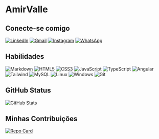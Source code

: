 # AmirValle

## Conecte-se comigo
[![LinkedIn](https://img.shields.io/badge/LinkedIn-000?style=for-the-badge&logo=LinkeIn&logoColor=white)](www.linkedin.com/in/amir-valle-6849382aa)
[![Gmail](https://img.shields.io/badge/Gmail-000?style=for-the-badge&logo=gmail&logoColor=white)](mailto:valleamir460@gmail.com)
[![Instagram](https://img.shields.io/badge/-Instagram-000?style=for-the-badge&logo=instagram&logoColor=white)](https://www.instagram.com/AmirValle/)
[![WhatsApp](https://img.shields.io/badge/WhatsApp-000?style=for-the-badge&logo=whatsapp&logoColor=white)](https://wa.me/5598986250107)
## Habilidades
![Markdown](https://img.shields.io/badge/Markdown-000?style=for-the-badge&logo=markdown)
![HTML5](https://img.shields.io/badge/HTML5-E34F26?style=for-the-badge&logo=html5&logoColor=white)
![CSS3](https://img.shields.io/badge/CSS3-1572B6?style=for-the-badge&logo=css3&logoColor=white)
![JavaScript](https://img.shields.io/badge/JavaScript-F7DF1E?style=for-the-badge&logo=javascript&logoColor=black)
![TypeScript](https://img.shields.io/badge/TypeScript-007ACC?style=for-the-badge&logo=typescript&logoColor=white)
![Angular](https://img.shields.io/badge/Angular-DD0031?style=for-the-badge&logo=angular&logoColor=white)
![Tailwind](https://img.shields.io/badge/tailwindcss-%2338B2AC.svg?style=for-the-badge&logo=tailwind-css&logoColor=white)
![MySQL](https://img.shields.io/badge/MySQL-00000F?style=for-the-badge&logo=mysql&logoColor=white)
![Linux](https://img.shields.io/badge/Linux-000?style=for-the-badge&logo=linux&logoColor=FCC624)
![Windows](https://img.shields.io/badge/Windows-000?style=for-the-badge&logo=windows&logoColor=2CA5E0)
![Git](https://img.shields.io/badge/GIT-E44C30?style=for-the-badge&logo=git&logoColor=white)

## GitHub Status

![GitHub Stats](https://github-readme-stats.vercel.app/api?username=amirvalle&theme=transparent&bg_color=000&border_color=30A3DC&show_icons=true&icon_color=30A3DC&title_color=E94D5F&text_color=FFF&hide_title=true&hide=stars)
## Minhas Contribuições
[![Repo Card](https://github-readme-stats.vercel.app/api/pin/?username=amirvalle&repo=Dio-lab&bg_color=000&border_color=30A3DC&show_icons=true&icon_color=30A3DC&title_color=E94D5F&text_color=FFF)](https://github.com/amirvalle/Dio-lab.git)
